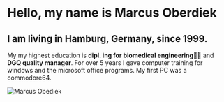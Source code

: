 # Hello, my name is Marcus Oberdiek
## I am living in Hamburg, Germany, since 1999.
My my highest education is **dipl. ing for biomedical engineering**👨‍🎓 and **DGQ quality manager**.
For over 5 years I gave computer training for windows and the microsoft office programs. My first PC was a commodore64.


![Marcus Obediek](https://m-oberdiek.de/img/winker.gif)






<!---
M-Oberdiek/M-Oberdiek is a ✨ special ✨ repository because its `README.md` (this file) appears on your GitHub profile.
You can click the Preview link to take a look at your changes.
--->
